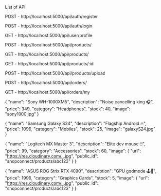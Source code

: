 List of API

POST - http://localhost:5000/api/auth/register

POST - http://localhost:5000/api/auth/login

GET - http://localhost:5000/api/user/profile

POST - http://localhost:5000/api/products/

GET - http://localhost:5000/api/products/

GET - http://localhost:5000/api/products/:id

POST - http://localhost:5000/api/products/upload

POST - http://localhost:5000/api/orders/

GET - http://localhost:5000/api/orders/my



{
  "name": "Sony WH-1000XM5",
  "description": "Noise cancelling king 🎧",
  "price": 349,
  "category": "Headphones",
  "stock": 40,
  "image": "sony1000.jpg"
}


{
  "name": "Samsung Galaxy S24",
  "description": "Flagship Android 🔥",
  "price": 1099,
  "category": "Mobiles",
  "stock": 25,
  "image": "galaxyS24.jpg"
}


{
  "name": "Logitech MX Master 3",
  "description": "Elite dev mouse 🖱️",
  "price": 99,
  "category": "Accessories",
  "stock": 60,
  "image": {
    "url": "https://res.cloudinary.com/...jpg",
    "public_id": "shopconnect/products/abc123"
  }
}


{
  "name": "ASUS ROG Strix RTX 4090",
  "description": "GPU godmode 🕹️💪",
  "price": 1999,
  "category": "Graphics Cards",
  "stock": 5,
  "image": {
    "url": "https://res.cloudinary.com/...jpg",
    "public_id": "shopconnect/products/abc123"
  }
}

